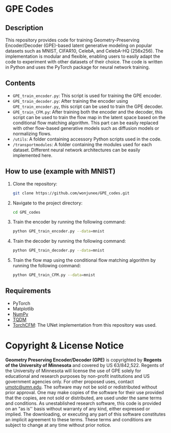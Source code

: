 # GPE Codes

## Description

This repository provides code for training Geometry-Preserving Encoder/Decoder (GPE)-based latent generative modeling on popular datasets such as MNIST, CIFAR10, CelebA, and CelebA-HQ (256x256). The implementation is modular and flexible, enabling users to easily adapt the code to experiment with other datasets of their choice. The code is written in Python and uses the PyTorch package for neural network training.

## Contents

- `GPE_train_encoder.py`: This script is used for training the GPE encoder.
- `GPE_train_decoder.py`: After training the encoder using `GPE_train_encoder.py`, this script can be used to train the GPE decoder.
- `GPE_train_CFM.py`: After training both the encoder and the decoder, this script can be used to train the flow map in the latent space based on the conditional flow matching algorithm. This part can be easily replaced with other flow-based generative models such as diffusion models or normalizing flows.
- `/utils`: A folder containing accessory Python scripts used in the code.
- `/transportmodules`: A folder containing the modules used for each dataset. Different neural network architectures can be easily implemented here.

## How to use (example with MNIST)

1. Clone the repository:
    ```bash
    git clone https://github.com/wonjunee/GPE_codes.git
    ```
2. Navigate to the project directory:
    ```bash
    cd GPE_codes
    ```
3. Train the encoder by running the following command:
    ```bash
    python GPE_train_encoder.py --data=mnist
    ```
4. Train the decoder by running the following command:
    ```bash
    python GPE_train_decoder.py --data=mnist
    ```
5. Train the flow map using the conditional flow matching algorithm by running the following command:
    ```bash
    python GPE_train_CFM.py --data=mnist
    ```

## Requirements

- PyTorch
- Matplotlib
- [NumPy](https://numpy.org/)
- [TQDM](https://tqdm.github.io/)
- [TorchCFM](https://github.com/atong01/conditional-flow-matching): The UNet implementation from this repository was used.


# Copyright & License Notice
**Geometry Preserving Encoder/Decoder (GPE)** is copyrighted by **Regents of the University of Minnesota** and covered by US 63/842,522. Regents of the University of Minnesota will license the use of GPE solely for educational and research purposes by non-profit institutions and US government agencies only. For other proposed uses, contact umotc@umn.edu. The software may not be sold or redistributed without prior approval. One may make copies of the software for their use provided that the copies, are not sold or distributed, are used under the same terms and conditions. As unestablished research software, this code is provided on an "as is'' basis without warranty of any kind, either expressed or implied. The downloading, or executing any part of this software constitutes an implicit agreement to these terms. These terms and conditions are subject to change at any time without prior notice.
